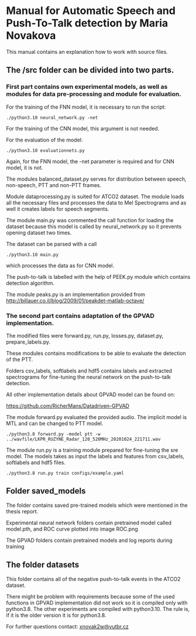 # Manual for Automatic Speech and Push-To-Talk detection by Maria Novakova

This manual contains an explanation how to work with source files.

## The /src folder can be divided into two parts.

### First part contains own experimental models, as well as modules for data pre-processing and module for evaluation.

For the training of the FNN model, it is necessary to run the script:

```
./python3.10 neural_network.py -net
```

For the training of the CNN model, this argument is not needed.

For the evaluation of the model:

```
./python3.10 evaluationnets.py 
```

Again, for the FNN model, the -net parameter is required and for CNN model, it is not.

The modules balanced_dataset.py serves for distribution between speech, non-speech, PTT and non-PTT frames.

Module dataprocessing.py is suited for ATCO2 dataset. The module loads all the necessary files and processes the data to Mel Spectrograms and as well it creates labels for speech segments.

The module main.py was commented the call function for loading the dataset because this model is called by neural_network.py so it prevents opening dataset two times.

The dataset can be parsed with a call

```
./python3.10 main.py 
```

which processes the data as for CNN model.

The push-to-talk is labelled with the help of PEEK.py module which contains detection algorithm.

The module peaks.py is an implementation provided from http://billauer.co.il/blog/2009/01/peakdet-matlab-octave/

### The second part contains adaptation of the GPVAD implementation.

The modified files were forward.py, run.py, losses.py, dataset.py, prepare_labels.py.

These modules contains modifications to be able to evaluate the detection of the PTT.

Folders csv_labels, softlabels and hdf5 contains labels and extracted spectrograms for fine-tuning the neural network on the push-to-talk detection.

All other implementation details about GPVAD model can be found on:

https://github.com/RicherMans/Datadriven-GPVAD

The module forward.py evaluated the provided audio. The implicit model is MTL and can be changed to PTT model.

```
./python3.8 forward.py -model ptt -w ../wavfile/LKPR_RUZYNE_Radar_120_520MHz_20201024_221711.wav
```

The module run.py is a training module prepared for fine-tuning the sre model. The models takes as input the labels and features from csv_labels, softlabels and hdf5 files.

```
./python3.8 run.py train configs/example.yaml
```

## Folder saved_models

The folder contains saved pre-trained models which were mentioned in the thesis report.

Experimental neural network folders contain pretrained model called model.pth, and ROC curve plotted into image ROC.png

The GPVAD folders contain pretrained models and log reports during training

## The folder datasets

This folder contains all of the negative push-to-talk events in the ATCO2 dataset.

There might be problem with requirements because some of the used functions in GPVAD implementation did not work so it is compiled only with python3.8. The other experiments are compiled with python3.10. The rule is, if it is the older version it is for python3.8.

For further questions contact: xnovak2w@vutbr.cz